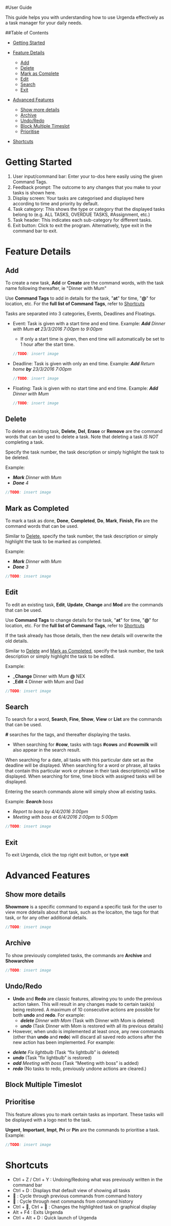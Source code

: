 #User Guide

This guide helps you with understanding how to use Urgenda effectively as a task manager for your daily needs.

##Table of Contents
* [Getting Started](#getting-started)

* [Feature Details](#feature-details)
	* [Add](#add)
	* [Delete](#delete)
	* [Mark as Complete](#mark-as-completed)
	* [Edit](#edit)
	* [Search](#search)
	* [Exit](#exit)

* [Advanced Features](#advanced-features)
	* [Show more details](#show-more-details)
	* [Archive](#archive)
	* [Undo/Redo](#undo/redo)
	* [Block Multiple Timeslot](#block-multiple-timeslot)
	* [Prioritise](#prioritise)

* [Shortcuts](#shortcuts)

# Getting Started

1. User input/command bar: Enter your to-dos here easily using the given Command Tags.
2. Feedback prompt: The outcome to any changes that you make to your tasks is shown here.
3. Display screen: Your tasks are categorised and displayed here according to time and priority by default.
4. Task category: This shows the type or category that the displayed tasks belong to (e.g. ALL TASKS,
OVERDUE TASKS, #Assignment, etc.)
5. Task header: This indicates each sub-category for different tasks.
6. Exit button: Click to exit the program. Alternatively, type exit in the command bar to exit.

# Feature Details

## Add

To create a new task, **Add** or **Create** are the command words, with the task name following thereafter, ie "Dinner with Mum"

Use **Command Tags** to add in details for the task, "**at**" for time, "**@**" for location, etc. For the **full list of Command Tags**, refer to [Shortcuts](#shortcuts)

Tasks are separated into 3 categories, Events, Deadlines and Floatings. 
* Event: Task is given with a start time and end time.
Example: _**Add** Dinner with Mum **at** 23/3/2016 7:00pm to 9:00pm_
	* If only a start time is given, then end time will automatically be set to 1 hour after the start time. 
	```java
	//TODO: insert image
	```

* Deadline: Task is given with only an end time.
Example: _**Add** Return home **by** 23/3/2016 7:00pm_
	```java
	//TODO: insert image
	```

* Floating: Task is given with no start time and end time. 
Example: _**Add** Dinner with Mum_
	```java
	//TODO: insert image
	```

## Delete

To delete an existing task, **Delete**, **Del**, **Erase** or **Remove** are the command words that can be used to delete a task. Note that deleting a task _IS NOT_ completing a task. 

Specify the task number, the task description or simply highlight the task to be deleted. 

Example:
* _**Mark** Dinner with Mum_
* _**Done** 4_

```java
//TODO: insert image
```

## Mark as Completed

To mark a task as done, **Done**, **Completed**, **Do**, **Mark**, **Finish**, **Fin** are the command words that can be used. 

Similar to [Delete](#delete), specify the task number, the task description or simply highlight the task to be marked as completed.

Example:
* _**Mark** Dinner with Mum_
* _**Done** 3_

```java
//TODO: insert image
```

## Edit

To edit an existing task, **Edit**, **Update**, **Change** and **Mod** are the commands that can be used. 

Use **Command Tags** to change details for the task, "**at**" for time, "**@**" for location, etc. For the **full list of Command Tags**, refer to [Shortcuts](#shortcuts)

If the task already has those details, then the new details will overwrite the old details. 

Similar to [Delete](#delete) and [Mark as Completed](#mark-as-completed), specify the task number, the task description or simply highlight the task to be edited.

Example: 
* _**Change** Dinner with Mum **@** NEX
* _**Edit** 4 Dinner with Mum and Dad

```java
//TODO: insert image
```

## Search

To search for a word, **Search**, **Fine**, **Show**, **View** or **List** are the commands that can be used. 

**#** searches for the tags, and thereafter displaying the tasks.
* When searching for **#cow**, tasks with tags **#cows** and **#cowmilk** will also appear in the search result. 

When searching for a date, all tasks with this particular date set as the deadline will be displayed. 
When searching for a word or phrase, all tasks that contain this particular work or phrase in their task description(s) will be displayed. 
When searching for time, time block with assigned tasks will be displayed. 

Entering the search commands alone will simply show all existing tasks. 

Example:
_**Search** boss_
* _Report to boss by 4/4/2016 3:00pm_
* _Meeting with boss at 6/4/2016 2:00pm to 5:00pm_

```java
//TODO: insert image
```

## Exit

To exit Urgenda, click the top right exit button, or type **exit**

# Advanced Features

## Show more details

**Showmore** is a specific command to expand a specific task for the user to view more ddetails about that task, such as the locaiton, the tags for that task, or for any other additional details. 

```java
//TODO: insert image
```

## Archive

To show previously completed tasks, the commands are **Archive** and **Showarchive**

```java
//TODO: insert image
```

## Undo/Redo

- **Undo** and **Redo** are classic features, allowing you to undo the previous action taken. This will result in any changes made to certain task(s) being restored. A maximum of 10 consecutive actions are possible for both **undo** and **redo**. For example:
	- _**delete** Dinner with Mom_ (Task with Dinner with Mom is deleted)
	- _**undo**_ (Task Dinner with Mom is restored with all its previous details)
- However, when undo is implemented at least once, any new commands (other than **undo** and **redo**) will discard all saved redo actions after the new action has been implemented. For example:
* _**delete** Fix lightbulb_ (Task “fix lightbulb” is deleted)
* _**undo**_ (Task “fix lightbulb” is restored)
* _**add** Meeting with boss_ (Task “Meeting with boss” is added)
* _**redo**_ (No tasks to redo, previously undone actions are cleared.)


## Block Multiple Timeslot

## Prioritise

This feature allows you to mark certain tasks as important. These tasks will be displayed with a logo next to the task.

**Urgent**, **Important**, **Impt**, **Pri** or **Pin** are the commands to prioritise a task. 
Example:
```java
//TODO: insert image
```

# Shortcuts
* Ctrl + Z / Ctrl + Y : Undoing/Redoing what was previously written in the command bar
* Ctrl + D : Displays that default view of showing all tasks
* 🔺 : Cycle through previous commands from command history
* 🔻 : Cycle through next commands from command history
* Ctrl + 🔺, Ctrl + 🔻 : Changes the highlighted task on graphical display
* Alt + F4 : Exits Urgenda
* Ctrl + Alt + D : Quick launch of Urgenda